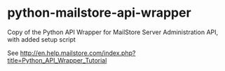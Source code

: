 # python-mailstore-api-wrapper
Copy of the Python API Wrapper for MailStore Server Administration API, with added setup script

See http://en.help.mailstore.com/index.php?title=Python_API_Wrapper_Tutorial
